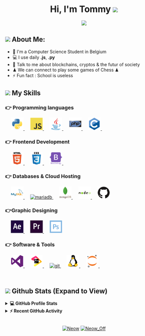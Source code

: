 <h1 align="center">
      Hi, I'm Tommy <img src="https://media.giphy.com/media/hvRJCLFzcasrR4ia7z/giphy.gif" width="35">
</h1> 

<p align ="center">
<img src="https://media.giphy.com/media/qgQUggAC3Pfv687qPC/giphy.gif"> 
</p>
 

## <img src="https://github.com/TheDudeThatCode/TheDudeThatCode/blob/master/Assets/Developer.gif" width="45px"> About Me:
- 🏦 I'm a Computer Science Student in Belgium
- 💻 I use daily **.js**, **.py**
- 💬 Talk to me about blockchains, cryptos & the futur of society
- ♟  We can connect to play some games of Chess ♟
- ⚡ Fun fact : School is useless

## <img src="https://raw.githubusercontent.com/TheDudeThatCode/TheDudeThatCode/master/Assets/Medal.gif" width="35px">  My Skills

### 👉 Programming languages

<p align="left"> 
  &emsp; 
  <a href="https://www.python.org" target="_blank">
    <img src="https://raw.githubusercontent.com/devicons/devicon/master/icons/python/python-original.svg" alt="python" width="40" height="40"/>
  </a>
  &emsp;
  <a href="https://developer.mozilla.org/en-US/docs/Web/JavaScript" target="_blank"> 
     <img src="https://raw.githubusercontent.com/devicons/devicon/master/icons/javascript/javascript-original.svg" alt="javascript" width="40" height="40"/>
   </a>
  &emsp;
  <a href="https://www.java.com" target="_blank"> 
	<img src="https://raw.githubusercontent.com/devicons/devicon/master/icons/java/java-original.svg" alt="java" width="40" height="40"/> 
  </a>
  &emsp;
  <a href="https://www.php.net/" target="_blank">
    <img src="https://raw.githubusercontent.com/devicons/devicon/master/icons/php/php-original.svg" alt="php" width="40" height="40"/>
  </a>
  &emsp;
  <a href="https://www.cprogramming.com/" target="_blank"> 
    <img src="https://raw.githubusercontent.com/devicons/devicon/master/icons/c/c-original.svg" alt="c" width="40" height="40"/>
  </a> 
&emsp;
      
</p>

### 👉 Frontend Development

<p align="left"> 
  &emsp; 
  <a href="https://www.w3.org/html/" target="_blank"> 
   <img src="https://raw.githubusercontent.com/devicons/devicon/master/icons/html5/html5-original-wordmark.svg" alt="html5" width="40" height="40"/>
  </a>   
  &emsp;
  <a href="https://www.w3schools.com/css/" target="_blank">
    <img src="https://raw.githubusercontent.com/devicons/devicon/master/icons/css3/css3-original-wordmark.svg" alt="css3" width="40" height="40"/>
  </a> 
   &emsp;
  <a href="https://getbootstrap.com" target="_blank"> 
    <img src="https://raw.githubusercontent.com/devicons/devicon/master/icons/bootstrap/bootstrap-plain-wordmark.svg" alt="bootstrap" width="40" height="40"/>
  </a>
&emsp; 
</p>

### 👉 Databases & Cloud Hosting

<p align="left">
  &emsp;
    <a href="https://www.mysql.com/" target="_blank">
	    <img src="https://raw.githubusercontent.com/devicons/devicon/master/icons/mysql/mysql-original-wordmark.svg" alt="mysql" width="40" height="40"/>
	</a>
  &emsp;
   <a href="https://mariadb.org/" target="_blank">
	   <img src="https://www.vectorlogo.zone/logos/mariadb/mariadb-icon.svg" alt="mariadb" width="40" height="40"/>
	</a>
&emsp;
   <a href="https://www.mongodb.com/" target="_blank">
	   <img src="https://raw.githubusercontent.com/devicons/devicon/master/icons/mongodb/mongodb-original-wordmark.svg" alt="mongodb" width="40" height="40"/>
	</a>
&emsp;
   <a href="https://nodejs.org/en/" target="_blank">
	<img src="https://raw.githubusercontent.com/devicons/devicon/master/icons/nodejs/nodejs-original-wordmark.svg" alt="nodejs" width="40" height="40"/>
	</a>
&emsp;
    <a href="https://www.github.com" target="_blank">
	    <img src="https://raw.githubusercontent.com/devicons/devicon/2ae2a900d2f041da66e950e4d48052658d850630/icons/github/github-original.svg" alt="GitHub" width="40" height="40"/>
	</a>
</p>
  
### 👉Graphic Designing
<p align="left">
  &emsp; 
     <a href="https://www.adobe.com/be_fr/products/aftereffects.html" target="_blank"> 
    <img src="https://raw.githubusercontent.com/devicons/devicon/2ae2a900d2f041da66e950e4d48052658d850630/icons/aftereffects/aftereffects-plain.svg" alt="Adobe After Effect" width="40" height="40"/>
  </a> 
  &emsp;
  <a href="https://www.adobe.com/in/products/premiere.html" target="_blank"> 
   <img  src="https://raw.githubusercontent.com/devicons/devicon/2ae2a900d2f041da66e950e4d48052658d850630/icons/premierepro/premierepro-plain.svg" alt="Adobe Premiere Pro" width="40" height="40"/>
  </a>
    &emsp;
<a href="https://www.adobe.com/be_fr/products/photoshop.html" target="_blank"> 
	<img src="https://raw.githubusercontent.com/devicons/devicon/master/icons/photoshop/photoshop-line.svg" alt="photoshop" width="40" height="40"/>
</a>
 </p>

### 👉 Software & Tools

<p>
  &emsp;
      <a href="https://code.visualstudio.com/" target="_blank">
	      <img  src="https://raw.githubusercontent.com/devicons/devicon/2ae2a900d2f041da66e950e4d48052658d850630/icons/visualstudio/visualstudio-plain.svg" alt="Visual Studio Code" width="40" height="40"/>
	</a>
  &emsp;
	<a href="https://www.jetbrains.com/" target="_blank">
		<img  src="https://raw.githubusercontent.com/devicons/devicon/2ae2a900d2f041da66e950e4d48052658d850630/icons/jetbrains/jetbrains-original.svg" alt="Jetbrains" width="40" height="40"/>
	</a>
&emsp;
      <a href="https://git-scm.com/" target="_blank">
	      <img src="https://www.vectorlogo.zone/logos/git-scm/git-scm-icon.svg" alt="git" width="40" height="40"/>
	</a>
&emsp;
    <a href="https://www.linux.org/" target="_blank">
	    <img src="https://raw.githubusercontent.com/devicons/devicon/master/icons/linux/linux-original.svg" alt="linux" width="40" height="40"/>
	</a>
 &emsp;
    <a href="https://jupyter.org/" target="_blank">
	    <img src="https://raw.githubusercontent.com/devicons/devicon/2ae2a900d2f041da66e950e4d48052658d850630/icons/jupyter/jupyter-original.svg" alt="Jupyter" width="40" height="40"/>
	</a>
 &emsp; 
</p>

<br/>

## <img src="https://jonmgomes.com/wp-content/uploads/2020/03/Network_Diagram_GIF_5_seconds_1.gif" width="45px">  Github Stats (Expand to View)

<details> 
  <summary><b>💻 GitHub Profile Stats</b></summary>
  <br/>
  <p align="center">
    <a href="https://github.com/TommyRiquet"><img align="center" src="https://github-readme-stats.vercel.app/api?username=TommyRiquet&show_icons=true&locale=en&theme=algolia" alt="Neow" height="192px"/></a>
	</p>
	<p  align="center">
	  <img src="https://github-readme-stats.vercel.app/api/top-langs?username=TommyRiquet&show_icons=true&locale=en&layout=compact&theme=algolia" alt="Tommy" height="192px"/>
	</p>
  <br/>
  </p>
</details>

<details>
  <summary><b>⚡ Recent GitHub Activity</b></summary>
  <br/>
   <a href="https://github.com/TommyRiquet"><img alt="Tommy's Activity Graph" src="https://activity-graph.herokuapp.com/graph?username=TommyRiquet&custom_title=Tommy's%20Contribution%20Graph&theme=react-dark" /></a>
  <br/>

</details>

<br/>

<p align="center">
<a href="https://discordapp.com/users/306449378929934337" target="blank"><img align="center" src="https://upload.wikimedia.org/wikipedia/fr/4/4f/Discord_Logo_sans_texte.svg" alt="Neow" height="30" width="30" /></a>
<a href="https://twitter.com/Neow_Off" target="blank"><img align="center" src="https://raw.githubusercontent.com/TheDudeThatCode/TheDudeThatCode/db8f1cbd38ac0ae2a08f36f961096dbd59a02393/Assets/Twitter.svg" alt="Neow_Off" height="30" width="30" /></a>
</p>

<!--
Source : 
- https://media.giphy.com/
- https://github.com/TheDudeThatCode/
- https://img.shields.io/
- https://jonmgomes.com/
API:
- https://github-readme-stats.vercel.app/
- https://activity-graph.herokuapp.com/
-->
